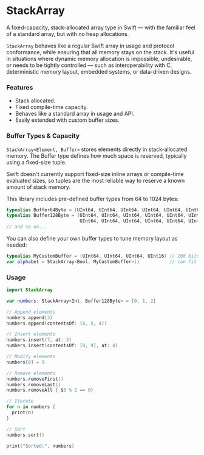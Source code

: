 # StackArray

A fixed-capacity, stack-allocated array type in Swift — with the familiar feel of a standard array, but with no heap allocations.

`StackArray` behaves like a regular Swift array in usage and protocol conformance, while ensuring that all memory stays on the stack. It's useful in situations where dynamic memory allocation is impossible, undesirable, or needs to be tightly controlled — such as interoperability with C, deterministic memory layout, embedded systems, or data-driven designs.

### Features

- Stack allocated.
- Fixed compile-time capacity.
- Behaves like a standard array in usage and API.
- Easily extended with custom buffer sizes.

### Buffer Types & Capacity

`StackArray<Element, Buffer>` stores elements directly in stack-allocated memory. The Buffer type defines how much space is reserved, typically using a fixed-size tuple.

Swift doesn't currently support fixed-size inline arrays or compile-time evaluated sizes, so tuples are the most reliable way to reserve a known amount of stack memory.

This library includes pre-defined buffer types from 64 to 1024 bytes:

```swift
typealias Buffer64Byte = (UInt64, UInt64, UInt64, UInt64, UInt64, UInt64, UInt64, UInt64)
typealias Buffer128Byte = (UInt64, UInt64, UInt64, UInt64, UInt64, UInt64, UInt64, UInt64,
                           UInt64, UInt64, UInt64, UInt64, UInt64, UInt64, UInt64, UInt64)
// and so on...
```

You can also define your own buffer types to tune memory layout as needed:

```swift
typealias MyCustomBuffer = (UInt64, UInt64, UInt64, UInt16) // 208 bits = 26 bytes
var alphabet = StackArray<Bool, MyCustomBuffer>()           // can fit 26 booleans
```

### Usage

```swift
import StackArray

var numbers: StackArray<Int, Buffer128Byte> = [0, 1, 2]

// Append elements
numbers.append(3)
numbers.append(contentsOf: [6, 5, 4])

// Insert elements
numbers.insert(7, at: 3)
numbers.insert(contentsOf: [8, 9], at: 4)

// Modify elements
numbers[0] = 9

// Remove elements
numbers.removeFirst()
numbers.removeLast()
numbers.removeAll { $0 % 2 == 0}

// Iterate
for n in numbers {
  print(n)
}

// Sort
numbers.sort()

print("Sorted:", numbers)
```
